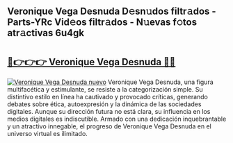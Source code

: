## Veronique Vega Desnuda D𝚎sn𝚞dos filtr𝚊dos - Parts-YRc Vid𝚎os filtr𝚊dos - N𝚞evas f𝚘tos atr𝚊ctivas 6u4gk

# <h2><a href="http://mb2yxe.tromn.icu/?c=Veronique+Vega+Desnuda">🔗👉👉👉 Veronique Vega Desnuda 🔗🔗</a></h2>

[![Veronique Vega Desnuda nuevo](https://i.imgur.com/pEAQMta.gif)](http://mb2yxe.tromn.icu/?c=Veronique+Vega+Desnuda)
Veronique Vega Desnuda, una figura multifacética y estimulante, se resiste a la categorización simple. Su distintivo estilo en línea ha cautivado y provocado críticas, generando debates sobre ética, autoexpresión y la dinámica de las sociedades digitales. Aunque su dirección futura no está clara, su influencia en los medios digitales es indiscutible. Armado con una dedicación inquebrantable y un atractivo innegable, el progreso de Veronique Vega Desnuda en el universo virtual es ilimitado.
